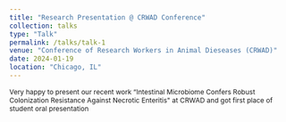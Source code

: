 ```yaml
---
title: "Research Presentation @ CRWAD Conference"
collection: talks
type: "Talk"
permalink: /talks/talk-1
venue: "Conference of Research Workers in Animal Dieseases (CRWAD)"
date: 2024-01-19
location: "Chicago, IL"
---
```

<p style="font-size: 12px;">Very happy to present our recent work “Intestinal Microbiome Confers Robust Colonization Resistance Against Necrotic Enteritis" at CRWAD and got first place of student oral presentation


